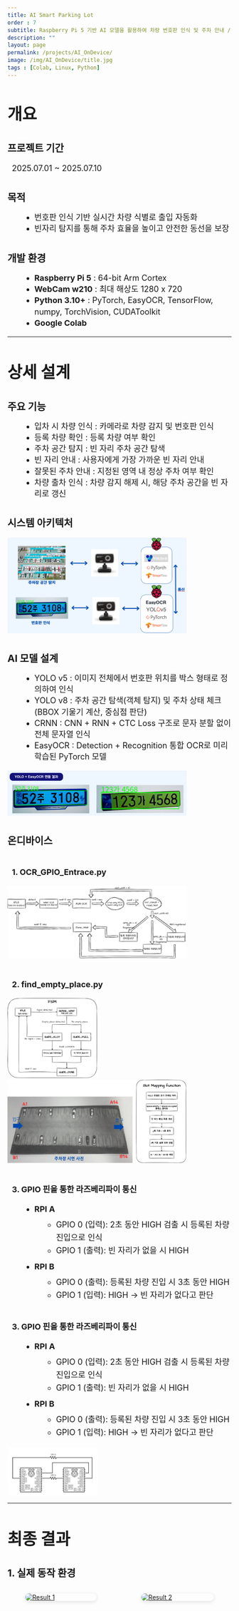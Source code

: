 ```yaml
---
title: AI Smart Parking Lot
order : 7
subtitle: Raspberry Pi 5 기반 AI 모델을 활용하여 차량 번호판 인식 및 주차 안내 / 관리 시스템
description: ""
layout: page
permalink: /projects/AI_OnDevice/
image: /img/AI_OnDevice/title.jpg
tags : [Colab, Linux, Python]
---
```


<h1 style="font-size: 36px; font-weight: bold;">개요</h1>

<h2 style="font-size: 22px; font-weight: bold; margin-top: 1.6em;">프로젝트 기간</h2>
<p style="font-size: 18px; line-height: 1.4; margin-left: 10px;">
2025.07.01 ~ 2025.07.10
</p>

<h2 style="font-size: 22px; font-weight: bold; margin-top: 1.6em;">목적</h2>
<ul style="font-size: 18px; line-height: 1.4; margin-left: 30px;">
  <li>번호판 인식 기반 실시간 차량 식별로 출입 자동화</li>
  <li>빈자리 탐지를 통해 주차 효율을 높이고 안전한 동선을 보장</li>
</ul>

<h2 style="font-size: 22px; font-weight: bold; margin-top: 1.6em;">개발 환경</h2>
<ul style="font-size: 18px; line-height: 1.4; margin-left: 30px;">
  <li><strong>Raspberry Pi 5</strong> : 64-bit Arm Cortex</li>
  <li><strong>WebCam w210</strong> : 최대 해상도 1280 x 720</li>
  <li><strong>Python 3.10+</strong> : PyTorch, EasyOCR, TensorFlow, numpy, TorchVision, CUDAToolkit</li>
  <li><strong>Google Colab</strong></li>
</ul>

---

<h1 style="font-size: 36px; font-weight: bold;">상세 설계</h1>

<h2 style="font-size: 22px; font-weight: bold; margin-top: 1.6em;">주요 기능</h2>
<ul style="font-size: 18px; line-height: 1.4; margin-left: 30px;">
  <li>입차 시 차량 인식 : 카메라로 차량 감지 및 번호판 인식</li>
  <li>등록 차량 확인 : 등록 차량 여부 확인</li>
  <li>주차 공간 탐지 : 빈 자리 주차 공간 탐색</li>
  <li>빈 자리 안내 : 사용자에게 가장 가까운 빈 자리 안내</li>
  <li>잘못된 주차 안내 : 지정된 영역 내 정상 주차 여부 확인</li>
  <li>차량 출차 인식 : 차량 감지 해제 시, 해당 주차 공간을 빈 자리로 갱신</li>
</ul>

<h2 style="font-size: 22px; font-weight: bold; margin-top: 1.6em;">시스템 아키텍처</h2>
<img src="/img/AI_OnDevice/system.jpg" width="80%">

<h2 style="font-size: 22px; font-weight: bold; margin-top: 1.6em;">AI 모델 설계</h2>
<ul style="font-size: 18px; line-height: 1.4; margin-left: 30px;">
  <li>YOLO v5 : 이미지 전체에서 번호판 위치를 박스 형태로 정의하여 인식</li>
  <li>YOLO v8 : 주차 공간 탐색(객체 탐지) 및 주차 상태 체크(BBOX 기울기 계산, 중심점 판단)</li>
  <li>CRNN : CNN + RNN + CTC Loss 구조로 문자 분할 없이 전체 문자열 인식</li>
  <li>EasyOCR : Detection + Recognition 통합 OCR로 미리 학습된 PyTorch 모델</li>
</ul>

<img src="/img/AI_OnDevice/YOLO+EasyOCR.jpg" width="80%">

<h2 style="font-size: 22px; font-weight: bold; margin-top: 1.6em;">온디바이스</h2>

<p style="font-size: 18px; line-height: 1.4; margin-left: 10px;">
<br>
<strong>1. OCR_GPIO_Entrace.py</strong>
</p>

<img src="/img/AI_OnDevice/OCR_GPIO.jpg" width="80%">

<p style="font-size: 18px; line-height: 1.4; margin-left: 10px;">
<br>
<strong>2. find_empty_place.py</strong>
</p>

<img src="/img/AI_OnDevice/Find_Empty_Place.jpg" width="40%">
<img src="/img/AI_OnDevice/Find_Empty_Place2.jpg" width="80%">

<p style="font-size: 18px; line-height: 1.4; margin-left: 10px;">
<br>
<strong>3. GPIO 핀을 통한 라즈베리파이 통신</strong>
</p>
<ul style="font-size:18px; line-height:1.6; margin-left:30px;">
  <li><strong>RPI A</strong>
    <ul style="margin-top:6px; margin-left:18px;">
      <li>GPIO 0 (입력): 2초 동안 HIGH 검출 시 등록된 차량 진입으로 인식</li>
      <li>GPIO 1 (출력): 빈 자리가 없을 시 HIGH</li>
    </ul>
  </li>

  <li style="margin-top:8px;"><strong>RPI B</strong>
    <ul style="margin-top:6px; margin-left:18px;">
      <li>GPIO 0 (출력): 등록된 차량 진입 시 3초 동안 HIGH</li>
      <li>GPIO 1 (입력): HIGH → 빈 자리가 없다고 판단</li>
    </ul>
  </li>
</ul>

<p style="font-size: 18px; line-height: 1.4; margin-left: 10px;">
<br>
<strong>3. GPIO 핀을 통한 라즈베리파이 통신</strong>
</p>
<ul style="font-size:18px; line-height:1.6; margin-left:30px;">
  <li><strong>RPI A</strong>
    <ul style="margin-top:6px; margin-left:18px;">
      <li>GPIO 0 (입력): 2초 동안 HIGH 검출 시 등록된 차량 진입으로 인식</li>
      <li>GPIO 1 (출력): 빈 자리가 없을 시 HIGH</li>
    </ul>
  </li>

  <li style="margin-top:8px;"><strong>RPI B</strong>
    <ul style="margin-top:6px; margin-left:18px;">
      <li>GPIO 0 (출력): 등록된 차량 진입 시 3초 동안 HIGH</li>
      <li>GPIO 1 (입력): HIGH → 빈 자리가 없다고 판단</li>
    </ul>
  </li>
</ul>

<img src="/img/AI_OnDevice/RPI.jpg" width="40%">

---

<h1 style="font-size: 36px; font-weight: bold;">최종 결과</h1>
<h2 style="font-size: 22px; font-weight: bold; margin-top: 1.6em;">1. 실제 동작 환경</h2>

<div id="demo-gifs" class="columns is-multiline is-mobile">
  <div class="column is-half-desktop is-half-tablet is-full-mobile">
    <a href="{{ '/img/AI_OnDevice/result1.png' | relative_url }}" rel="noopener">
      <figure class="image" style="border-radius:12px;overflow:hidden;box-shadow:0 2px 8px rgba(0,0,0,.12)">
        <img src="{{ '/img/AI_OnDevice/result1.png' | relative_url }}" alt="Result 1"
             loading="lazy" decoding="async" style="width:100%;height:auto;">
      </figure>
    </a>
  </div>

  <div class="column is-half-desktop is-half-tablet is-full-mobile">
    <a href="{{ '/img/AI_OnDevice/result2.png' | relative_url }}" rel="noopener">
      <figure class="image" style="border-radius:12px;overflow:hidden;box-shadow:0 2px 8px rgba(0,0,0,.12)">
        <img src="{{ '/img/AI_OnDevice/result2.png' | relative_url }}" alt="Result 2"
             loading="lazy" decoding="async" style="width:100%;height:auto;">
      </figure>
    </a>
  </div>
</div>


